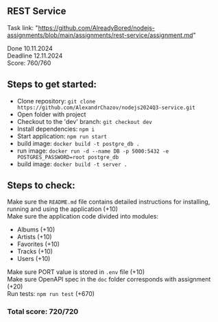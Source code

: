 ## REST Service

Task link: "https://github.com/AlreadyBored/nodejs-assignments/blob/main/assignments/rest-service/assignment.md"

Done 10.11.2024 \
Deadline 12.11.2024 \
Score: 760/760

## Steps to get started:
- Clone repository: `git clone https://github.com/AlexandrChazov/nodejs2024Q3-service.git`
- Open folder with project
- Checkout to the 'dev' branch: `git checkout dev`
- Install dependencies: `npm i`
- Start application: `npm run start`
- build image: `docker build -t postgre_db .`
- run image: `docker run -d --name DB -p 5000:5432 -e POSTGRES_PASSWORD=root postgre_db`
- build image: `docker build -t server .`

## Steps to check:
Make sure the `README.md` file contains detailed instructions for installing, running and using the application (+10) \
Make sure the application code divided into modules:

- Albums (+10)
- Artists (+10)
- Favorites (+10)
- Tracks (+10)
- Users (+10)

Make sure PORT value is stored in `.env` file (+10) \
Make sure OpenAPI spec in the `doc` folder corresponds with assignment (+20) \
Run tests: `npm run test` (+670)

### Total score: 720/720
